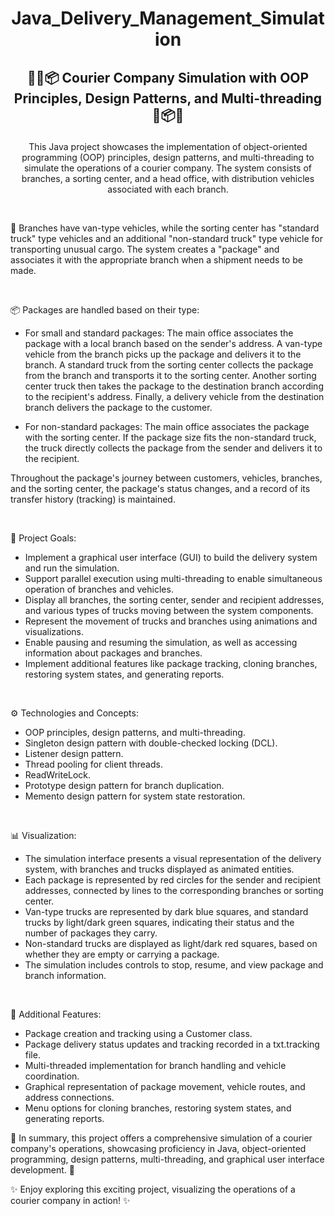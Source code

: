 #  <p align ="center"> Java_Delivery_Management_Simulation</p>

##  <p align ="center"> 🚚🏢📦 Courier Company Simulation with OOP Principles, Design Patterns, and Multi-threading 🏢📦🚚</p>

<p align ="center"> This Java project showcases the implementation of object-oriented programming (OOP) principles, design patterns, and multi-threading to simulate the operations of a courier company. The system consists of branches, a sorting center, and a head office, with distribution vehicles associated with each branch.</p>
 
 <br> 
 
🏢 Branches have van-type vehicles, while the sorting center has "standard truck" type vehicles and an additional "non-standard truck" type vehicle for transporting unusual cargo. The system creates a "package" and associates it with the appropriate branch when a shipment needs to be made.

<br>

📦 Packages are handled based on their type:

  - For small and standard packages: The main office associates the package with a local branch based on the sender's address. A van-type vehicle from the branch picks up the package and delivers it to the branch. A standard truck from the sorting center collects the package from the branch and transports it to the sorting center. Another sorting center truck then takes the package to the destination branch according to the recipient's address. Finally, a delivery vehicle from the destination branch delivers the package to the customer.

  - For non-standard packages: The main office associates the package with the sorting center. If the package size fits the non-standard truck, the truck directly collects the package from the sender and delivers it to the recipient.

Throughout the package's journey between customers, vehicles, branches, and the sorting center, the package's status changes, and a record of its transfer history (tracking) is maintained.

<br>

🎯 Project Goals:
  - Implement a graphical user interface (GUI) to build the delivery system and run the simulation.
  - Support parallel execution using multi-threading to enable simultaneous operation of branches and vehicles.
  - Display all branches, the sorting center, sender and recipient addresses, and various types of trucks moving between the system components.
  - Represent the movement of trucks and branches using animations and visualizations.
  - Enable pausing and resuming the simulation, as well as accessing information about packages and branches.
  - Implement additional features like package tracking, cloning branches, restoring system states, and generating reports.

<br>

⚙️ Technologies and Concepts:
  - OOP principles, design patterns, and multi-threading.
  - Singleton design pattern with double-checked locking (DCL).
  - Listener design pattern.
  - Thread pooling for client threads.
  - ReadWriteLock.
  - Prototype design pattern for branch duplication.
  - Memento design pattern for system state restoration.

<br>

📊 Visualization:
  - The simulation interface presents a visual representation of the delivery system, with branches and trucks displayed as animated entities.
  - Each package is represented by red circles for the sender and recipient addresses, connected by lines to the corresponding branches or sorting center.
  - Van-type trucks are represented by dark blue squares, and standard trucks by light/dark green squares, indicating their status and the number of packages they carry.
  - Non-standard trucks are displayed as light/dark red squares, based on whether they are empty or carrying a package.
  - The simulation includes controls to stop, resume, and view package and branch information.

<br>

🔧 Additional Features:
  - Package creation and tracking using a Customer class.
  - Package delivery status updates and tracking recorded in a txt.tracking file.
  - Multi-threaded implementation for branch handling and vehicle coordination.
  - Graphical representation of package movement, vehicle routes, and address connections.
  - Menu options for cloning branches, restoring system states, and generating reports.

🚀 In summary, this project offers a comprehensive simulation of a courier company's operations, showcasing proficiency in Java, object-oriented programming, design patterns, multi-threading, and graphical user interface development. 🚀

✨ Enjoy exploring this exciting project, visualizing the operations of a courier company in action! ✨
